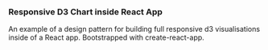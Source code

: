 ### Responsive D3 Chart inside React App

An example of a design pattern for building full responsive d3 visualisations inside of a React app. Bootstrapped with create-react-app.
